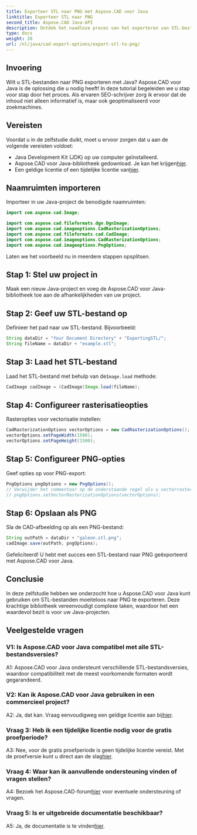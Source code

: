 ```yaml
---
title: Exporteer STL naar PNG met Aspose.CAD voor Java
linktitle: Exporteer STL naar PNG
second_title: Aspose.CAD Java-API
description: Ontdek het naadloze proces van het exporteren van STL-bestanden naar PNG in Java met Aspose.CAD. Vereenvoudig uw workflow en verbeter uw Java-projecten moeiteloos.
type: docs
weight: 20
url: /nl/java/cad-export-options/export-stl-to-png/
---
```

## Invoering

Wilt u STL-bestanden naar PNG exporteren met Java? Aspose.CAD voor Java is de oplossing die u nodig heeft! In deze tutorial begeleiden we u stap voor stap door het proces. Als ervaren SEO-schrijver zorg ik ervoor dat de inhoud niet alleen informatief is, maar ook geoptimaliseerd voor zoekmachines.

## Vereisten

Voordat u in de zelfstudie duikt, moet u ervoor zorgen dat u aan de volgende vereisten voldoet:

- Java Development Kit (JDK) op uw computer geïnstalleerd.
-  Aspose.CAD voor Java-bibliotheek gedownload. Je kan het krijgen[hier](https://releases.aspose.com/cad/java/).
-  Een geldige licentie of een tijdelijke licentie van[hier](https://purchase.aspose.com/temporary-license/).

## Naamruimten importeren

Importeer in uw Java-project de benodigde naamruimten:

```java
import com.aspose.cad.Image;

import com.aspose.cad.fileformats.dgn.DgnImage;
import com.aspose.cad.imageoptions.CadRasterizationOptions;
import com.aspose.cad.fileformats.cad.CadImage;
import com.aspose.cad.imageoptions.CadRasterizationOptions;
import com.aspose.cad.imageoptions.PngOptions;
```

Laten we het voorbeeld nu in meerdere stappen opsplitsen.

## Stap 1: Stel uw project in

Maak een nieuw Java-project en voeg de Aspose.CAD voor Java-bibliotheek toe aan de afhankelijkheden van uw project.

## Stap 2: Geef uw STL-bestand op

Definieer het pad naar uw STL-bestand. Bijvoorbeeld:

```java
String dataDir = "Your Document Directory" + "ExportingSTL/";
String fileName = dataDir + "example.stl";
```

## Stap 3: Laad het STL-bestand

 Laad het STL-bestand met behulp van de`Image.load` methode:

```java
CadImage cadImage = (CadImage)Image.load(fileName);
```

## Stap 4: Configureer rasterisatieopties

Rasteropties voor vectorisatie instellen:

```java
CadRasterizationOptions vectorOptions = new CadRasterizationOptions();
vectorOptions.setPageWidth(1500);
vectorOptions.setPageHeight(1500);
```

## Stap 5: Configureer PNG-opties

Geef opties op voor PNG-export:

```java
PngOptions pngOptions = new PngOptions();
// Verwijder het commentaar op de onderstaande regel als u vectorrasteropties wilt instellen
// pngOptions.setVectorRasterizationOptions(vectorOptions);
```

## Stap 6: Opslaan als PNG

Sla de CAD-afbeelding op als een PNG-bestand:

```java
String outPath = dataDir + "galeon.stl.png";
cadImage.save(outPath, pngOptions);
```

Gefeliciteerd! U hebt met succes een STL-bestand naar PNG geëxporteerd met Aspose.CAD voor Java.

## Conclusie

In deze zelfstudie hebben we onderzocht hoe u Aspose.CAD voor Java kunt gebruiken om STL-bestanden moeiteloos naar PNG te exporteren. Deze krachtige bibliotheek vereenvoudigt complexe taken, waardoor het een waardevol bezit is voor uw Java-projecten.

## Veelgestelde vragen

### V1: Is Aspose.CAD voor Java compatibel met alle STL-bestandsversies?

A1: Aspose.CAD voor Java ondersteunt verschillende STL-bestandsversies, waardoor compatibiliteit met de meest voorkomende formaten wordt gegarandeerd.

### V2: Kan ik Aspose.CAD voor Java gebruiken in een commercieel project?

 A2: Ja, dat kan. Vraag eenvoudigweg een geldige licentie aan bij[hier](https://purchase.aspose.com/buy).

### Vraag 3: Heb ik een tijdelijke licentie nodig voor de gratis proefperiode?

 A3: Nee, voor de gratis proefperiode is geen tijdelijke licentie vereist. Met de proefversie kunt u direct aan de slag[hier](https://releases.aspose.com/).

### Vraag 4: Waar kan ik aanvullende ondersteuning vinden of vragen stellen?

 A4: Bezoek het Aspose.CAD-forum[hier](https://forum.aspose.com/c/cad/19) voor eventuele ondersteuning of vragen.

### Vraag 5: Is er uitgebreide documentatie beschikbaar?

 A5: Ja, de documentatie is te vinden[hier](https://reference.aspose.com/cad/java/).